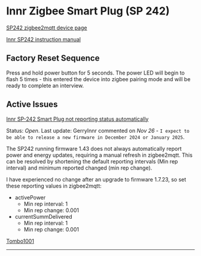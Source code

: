 # Innr Zigbee Smart Plug (SP 242)

[SP242 zigbee2mqtt device page](https://www.zigbee2mqtt.io/devices/SP_242.html)

[Innr SP242 instruction manual](https://www.innr.com/wp-content/uploads/2024/04/INNR_IM_SP-242_WT10.pdf)

## Factory Reset Sequence

Press and hold power button for 5 seconds. The power LED will begin to flash 5 times - this entered the device into zigbee pairing mode and will be ready to complete an interview.

## Active Issues

[Innr SP-242 Smart Plug not reporting status automatically](https://github.com/Koenkk/zigbee-herdsman-converters/issues/6747)

Status: *Open*. Last update: GerryInnr commented on *Nov 26* - `I expect to be able to release a new firmware in December 2024 or January 2025`.

The SP242 running firmware 1.43 does not always automatically report power and energy updates, requiring a manual refresh in zigbee2mqtt. This can be resolved by shortening the default reporting intervals (Min rep interval) and minimum reported changed (min rep change). 

I have experienced no change after an upgrade to firmware 1.7.23, so set these reporting values in zigbee2mqtt:

- activePower
    - Min rep interval: 1
    - Min rep change: 0.001
- currentSummDelivered
    - Min rep interval: 1
    - Min rep change: 0.001

[Tombo1001](https://github.com/tombo1001)

---